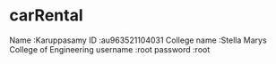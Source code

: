 # carRental

Name :Karuppasamy
ID :au963521104031
College name :Stella Marys College of Engineering
username :root
password :root
